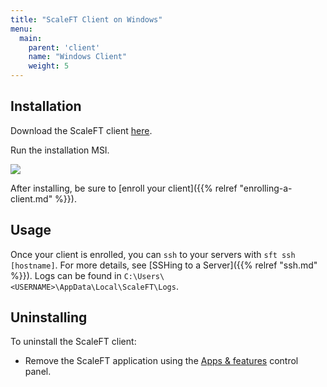 ```yaml
---
title: "ScaleFT Client on Windows"
menu:
  main:
    parent: 'client'
    name: "Windows Client"
    weight: 5
---
```


## Installation

Download the ScaleFT client [here](https://dist.scaleft.com/client-tools/windows/latest/ScaleFT.msi).

Run the installation MSI.

<img src="/docs/static/sft-windows-installation-complete.png" style="max-height: 385px;" />

After installing, be sure to [enroll your client]({{% relref "enrolling-a-client.md" %}}).


## Usage

Once your client is enrolled, you can `ssh` to your servers with `sft ssh [hostname]`. For more details, see [SSHing to a Server]({{% relref "ssh.md" %}}).
Logs can be found in `C:\Users\<USERNAME>\AppData\Local\ScaleFT\Logs`.


## Uninstalling

To uninstall the ScaleFT client:

- Remove the ScaleFT application using the [Apps & features](http://windows.microsoft.com/en-us/windows-10/repair-or-remove-programs#v1h=tab01) control panel.
